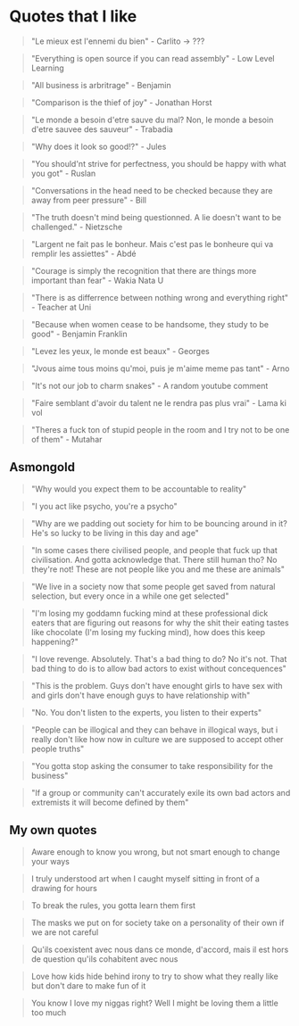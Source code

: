 # Quotes that I like

> "Le mieux est l'ennemi du bien" - Carlito -> ???

> "Everything is open source if you can read assembly" - Low Level Learning

> "All business is arbritrage" - Benjamin

> "Comparison is the thief of joy" - Jonathan Horst

> "Le monde a besoin d'etre sauve du mal? Non, le monde a besoin d'etre sauvee des sauveur" - Trabadia

> "Why does it look so good!?" - Jules

> "You should'nt strive for perfectness, you should be happy with what you got" - Ruslan

> "Conversations in the head need to be checked because they are away from peer pressure" - Bill

> "The truth doesn't mind being questionned. A lie doesn't want to be challenged." - Nietzsche

> "Largent ne fait pas le bonheur. Mais c'est pas le bonheure qui va remplir les assiettes" - Abdé

> "Courage is simply the recognition that there are things more important than fear" - Wakia Nata U

> "There is as differrence between nothing wrong and everything right" - Teacher at Uni

> "Because when women cease to be handsome, they study to be good" - Benjamin Franklin

> "Levez les yeux, le monde est beaux" - Georges

> "Jvous aime tous moins qu'moi, puis je m'aime meme pas tant" - Arno

> "It's not our job to charm snakes" - A random youtube comment

> "Faire semblant d'avoir du talent ne le rendra pas plus vrai" - Lama ki vol

> "Theres a fuck ton of stupid people in the room and I try not to be one of them" - Mutahar

## Asmongold

> "Why would you expect them to be accountable to reality"

> "I you act like psycho, you're a psycho"

> "Why are we padding out society for him to be bouncing around in it? He's so lucky to be living in this day and age"

> "In some cases there civilised people, and people that fuck up that civilisation. And gotta acknowledge that. There still human tho? No they're not! These are not people like you and me these are animals"

> "We live in a society now that some people get saved from natural selection, but every once in a while one get selected"

> "I'm losing my goddamn fucking mind at these professional dick eaters that are figuring out reasons for why the shit their eating tastes like chocolate (I'm losing my fucking mind), how does this keep happening?"

> "I love revenge. Absolutely. That's a bad thing to do? No it's not. That bad thing to do is to allow bad actors to exist without concequences"

> "This is the problem. Guys don't have enought girls to have sex with and girls don't have enough guys to have relationship with"

> "No. You don't listen to the experts, you listen to their experts"

> "People can be illogical and they can behave in illogical ways, but i really don't like how now in culture we are supposed to accept other people truths"

> "You gotta stop asking the consumer to take responsibility for the business"

> "If a group or community can't accurately exile its own bad actors and extremists it will become defined by them"

## My own quotes

> Aware enough to know you wrong, but not smart enough to change your ways

> I truly understood art when I caught myself sitting in front of a drawing for hours

> To break the rules, you gotta learn them first

> The masks we put on for society take on a personality of their own if we are not careful

> Qu'ils coexistent avec nous dans ce monde, d'accord, mais il est hors de question qu'ils cohabitent avec nous

> Love how kids hide behind irony to try to show what they really like but don't dare to make fun of it

> You know I love my niggas right? Well I might be loving them a little too much
